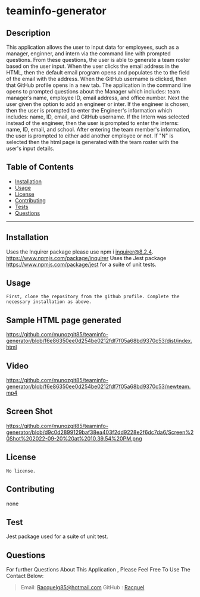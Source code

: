 # teaminfo-generator


  ## Description
This application allows the user to input data for employees, such as a manager, enginner, and intern via the command line with prompted questions. From these questions, 
the user is able to generate a team roster based on the user input. When the user clicks the email address in the HTML, then the 
default email program opens and populates the to the field of the email with the address. When the GitHub username is clicked, then 
 that GitHub profile opens in a new tab. The application in the command line opens to prompted questions about the Manager which includes:
 team manager’s name, employee ID, email address, and office number. Next the user given the option to add an engineer or inter. If the 
 engineer is chosen, then the user is prompted to enter the Engineer's information which includes: name, ID, email, and GitHub username. If the Intern was selected instead of the 
 engineer, then the user is prompted to enter the interns: name, ID, email, and school. After entering the team member's information, the user is prompted to either add
 another employee or not. If "N" is selected then the html page is generated with the team roster with the user's input details. 


  ## Table of Contents
  * [Installation](#Installation)
  * [Usage](#Usage)
  * [License](#license)
  * [Contributing](#Contributing)
  * [Tests](#Tests)
  * [Questions](#Questions)

  ***
  ## Installation
Uses the Inquirer package please use npm i inquirer@8.2.4. https://www.npmjs.com/package/inquirer
Uses the Jest package https://www.npmjs.com/package/jest  for a suite of unit tests.


  ## Usage
    First, clone the repository from the github profile. Complete the necessary installation as above. 

  ## Sample HTML page generated 
  https://github.com/munozgit85/teaminfo-generator/blob/f6e86350ee0d254be0212fdf7f05a68bd9370c53/dist/index.html  
  
  ## Video
  https://github.com/munozgit85/teaminfo-generator/blob/f6e86350ee0d254be0212fdf7f05a68bd9370c53/newteam.mp4

  ## Screen Shot 
  https://github.com/munozgit85/teaminfo-generator/blob/d9c0d2899129baf38ea403f2dd9228e2f6dc7da6/Screen%20Shot%202022-09-20%20at%2010.39.54%20PM.png

  ## License
    No license. 

  ## Contributing
  none

  ## Test
  Jest package used for a suite of unit test. 
  
  ## Questions
  For further Questions About This Application , Please Feel Free To Use The Contact Below:
  >Email: Racquelg85@hotmail.com
  >GitHub : [Racquel](https://github.com/munozgit85/teaminfo-generator.git)
  